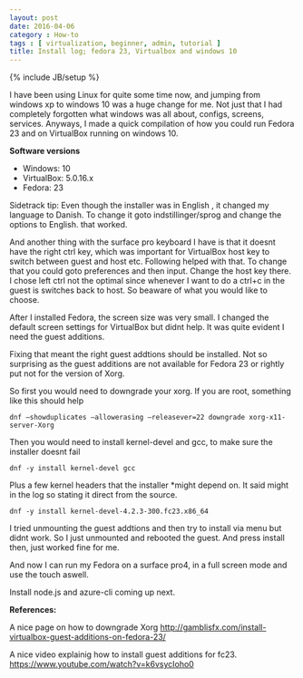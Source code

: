 ```yaml
---
layout: post
date: 2016-04-06
category : How-to
tags : [ virtualization, beginner, admin, tutorial ]
title: Install log; fedora 23, Virtualbox and windows 10
---
```

{% include JB/setup %}


I have been using Linux for quite some time now, and jumping from windows xp to windows 10 was a huge change for me. 
Not just that I had completely forgotten what windows was all about, configs, screens, services. Anyways, I made a quick compilation of how you could run Fedora 23 and on VirtualBox running on windows 10. 


**Software versions**
- Windows: 10
- VirtualBox: 5.0.16.x
- Fedora: 23


Sidetrack tip: Even though the installer was in English , it changed my language to Danish. 
To change it goto indstillinger/sprog and change the options to English. that worked. 

And another thing with the surface pro keyboard I have is that it doesnt have the right ctrl key, which was important for VirtualBox host key to switch between guest and host etc. Following helped with that. To change that you could goto preferences and then input. Change the host key there. I chose left ctrl not the optimal since whenever I want to do a ctrl+c in the guest is switches back to host. So beaware of what you would like to choose.


After I installed Fedora, the screen size was very small. I changed the default screen settings for VirtualBox but didnt help. It was quite evident I need the guest additions. 

Fixing that meant the right guest addtions should be installed. Not so surprising as the guest additions are not available for Fedora 23 or rightly put not for the version of Xorg. 


So first you would need to downgrade your xorg. 
If you are root, something like this should help

	dnf –showduplicates –allowerasing –releasever=22 downgrade xorg-x11-server-Xorg


Then you would need to install kernel-devel and gcc, to make sure the installer doesnt fail

	dnf -y install kernel-devel gcc

Plus a few kernel headers that the installer *might depend on. It said might in the log so stating it direct from the source.

	dnf -y install kernel-devel-4.2.3-300.fc23.x86_64

I tried unmounting the guest addtions and then try to install via menu but didnt work. So I just unmounted and rebooted the guest. And press install then, just worked fine for me.

And now I can run my Fedora on a surface pro4, in a full screen mode and use the touch aswell. 

Install node.js and azure-cli coming up next. 




**References:**

A nice page on how to downgrade Xorg
http://gamblisfx.com/install-virtualbox-guest-additions-on-fedora-23/

A nice video explainig how to install guest additions for fc23.
https://www.youtube.com/watch?v=k6vsycIoho0


